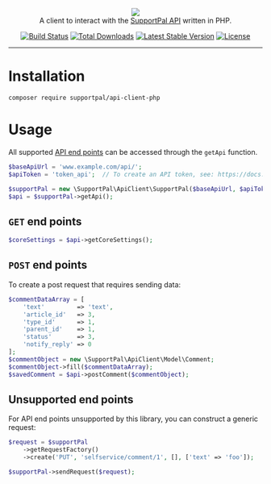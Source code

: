 <p align="center">
    <a href="https://laravel.com" target="_blank"><img src="https://www.supportpal.com/assets/img/logo_blue_small.png" /></a>
    <br>
    A client to interact with the <a href="https://api.supportpal.com/">SupportPal API</a> written in PHP.
</p>

<p align="center">
<a href="https://github.com/supportpal/api-client-php/actions"><img src="https://github.com/laravel/framework/workflows/tests/badge.svg" alt="Build Status"></a>
<a href="https://packagist.org/packages/supportpal/api-client-php"><img src="https://img.shields.io/packagist/dt/supportpal/api-client-php" alt="Total Downloads"></a>
<a href="https://packagist.org/packages/supportpal/api-client-php"><img src="https://img.shields.io/packagist/v/supportpal/api-client-php" alt="Latest Stable Version"></a>
<a href="https://packagist.org/packages/supportpal/api-client-php"><img src="https://img.shields.io/packagist/l/supportpal/api-client-php" alt="License"></a>
</p>

----

# Installation

```
composer require supportpal/api-client-php
```

# Usage

All supported [API end points](https://api.supportpal.com/) can be accessed through the `getApi` function.

```php
$baseApiUrl = 'www.example.com/api/';
$apiToken = 'token_api';  // To create an API token, see: https://docs.supportpal.com/current/API+Tokens

$supportPal = new \SupportPal\ApiClient\SupportPal($baseApiUrl, $apiToken);
$api = $supportPal->getApi();
```

## `GET` end points

```php
$coreSettings = $api->getCoreSettings();
``` 

## `POST` end points

To create a post request that requires sending data:

```php
$commentDataArray = [
    'text'         => 'text',
    'article_id'   => 3,
    'type_id'      => 1,
    'parent_id'    => 1,
    'status'       => 3,
    'notify_reply' => 0
];
$commentObject = new \SupportPal\ApiClient\Model\Comment;
$commentObject->fill($commentDataArray);
$savedComment = $api->postComment($commentObject);
```

## Unsupported end points

For API end points unsupported by this library, you can construct a generic request:

```php
$request = $supportPal
    ->getRequestFactory()
    ->create('PUT', 'selfservice/comment/1', [], ['text' => 'foo']);

$supportPal->sendRequest($request);
```
